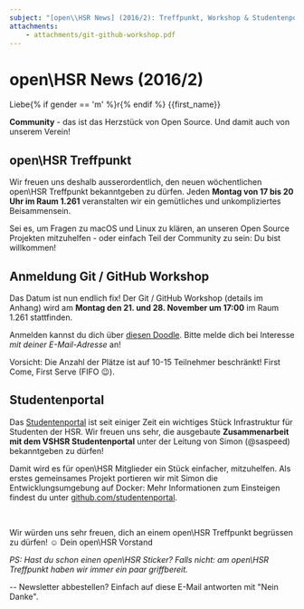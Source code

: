 ```yaml
---
subject: "[open\\HSR News] (2016/2): Treffpunkt, Workshop & Studentenportal"
attachments:
    - attachments/git-github-workshop.pdf
---
```

# open\\HSR News (2016/2)

Liebe{% if gender == 'm' %}r{% endif %} {{first_name}}

**Community** - das ist das Herzstück von Open Source. Und damit auch von unserem Verein!

## open\\HSR Treffpunkt

Wir freuen uns deshalb ausserordentlich, den neuen wöchentlichen open\\HSR Treffpunkt bekanntgeben zu dürfen. Jeden **Montag von 17 bis 20 Uhr im Raum 1.261** veranstalten wir ein gemütliches und unkompliziertes Beisammensein.

Sei es, um Fragen zu macOS und Linux zu klären, an unseren Open Source Projekten mitzuhelfen - oder einfach Teil der Community zu sein: Du bist willkommen!

## Anmeldung Git / GitHub Workshop
Das Datum ist nun endlich fix! Der Git / GitHub Workshop (details im Anhang) wird am **Montag den 21. und 28. November um 17:00** im Raum 1.261 stattfinden.

Anmelden kannst du dich über [diesen Doodle](http://doodle.com/poll/kym6fiht66bqrvhc). Bitte melde dich bei Interesse _mit deiner E-Mail-Adresse_ an!

Vorsicht: Die Anzahl der Plätze ist auf 10-15 Teilnehmer beschränkt! First Come, First Serve (FIFO 😉).

## Studentenportal

Das [Studentenportal](https://studentenportal.ch/) ist seit einiger Zeit ein wichtiges Stück Infrastruktur für Studenten der HSR. Wir freuen uns sehr, die ausgebaute **Zusammenarbeit mit dem VSHSR Studentenportal** unter der Leitung von Simon (@saspeed) bekanntgeben zu dürfen!

Damit wird es für open\\HSR Mitglieder ein Stück einfacher, mitzuhelfen. Als erstes gemeinsames Projekt portieren wir mit Simon die Entwicklungsumgebung auf Docker: Mehr Informationen zum Einsteigen findest du unter [github.com/studentenportal](https://github.com/studentenportal/).

<br>

Wir würden uns sehr freuen, dich an einem open\\HSR Treffpunkt begrüssen zu dürfen! ☺
Dein open\\HSR Vorstand

_PS: Hast du schon einen open\\HSR Sticker? Falls nicht: am open\\HSR Treffpunkt haben wir immer ein paar griffbereit._

--
Newsletter abbestellen? Einfach auf diese E-Mail antworten mit "Nein Danke".
